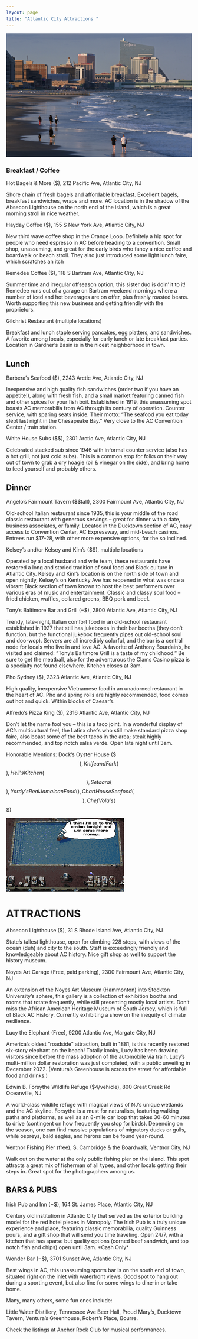 ```yaml
---
layout: page
title: "Atlantic City Attractions "
---
```

![](/assets/uploads/ac_skyline.jpeg)

### Breakfast / Coffee

Hot Bagels & More ($), 212 Pacific Ave, Atlantic City, NJ

Shore chain of fresh bagels and affordable breakfast. Excellent bagels, breakfast sandwiches, wraps and more. AC location is in the shadow of the Absecon Lighthouse on the north end of the island, which is a great morning stroll in nice weather. 

Hayday Coffee ($), 155 S New York Ave, Atlantic City, NJ

New third wave coffee shop in the Orange Loop. Definitely a hip spot for people who need espresso in AC before heading to a convention. Small shop, unassuming, and great for the early birds who fancy a nice coffee and boardwalk or beach stroll. They also just introduced some light lunch faire, which scratches an itch 

Remedee Coffee ($), 118 S Bartram Ave, Atlantic City, NJ

Summer time and irregular offseason option, this sister duo is doin’ it to it! Remedee runs out of a garage on Bartram weekend mornings where a number of iced and hot beverages are on offer, plus freshly roasted beans. Worth supporting this new business and getting friendly with the proprietors. 

Gilchrist Restaurant (multiple locations)

Breakfast and lunch staple serving pancakes, egg platters, and sandwiches. A favorite among locals, especially for early lunch or late breakfast parties. Location in Gardner’s Basin is in the nicest neighborhood in town. 

## Lunch

Barbera’s Seafood ($), 2243 Arctic Ave, Atlantic City, NJ

Inexpensive and high quality fish sandwiches (order two if you have an appetite!), along with fresh fish, and a small market featuring canned fish and other spices for your fish boil. Established in 1919, this unassuming spot boasts AC memorabilia from AC through its century of operation. Counter service, with sparing seats inside. Their motto: “The seafood you eat today slept last night in the Chesapeake Bay.” Very close to the AC Convention Center / train station. 

White House Subs ($$), 2301 Arctic Ave, Atlantic City, NJ

Celebrated stacked sub since 1946 with informal counter service (also has a hot grill, not just cold subs). This is a common stop for folks on their way out of town to grab a dry hoagie (oil & vinegar on the side), and bring home to feed yourself and probably others. 

## Dinner

Angelo’s Fairmount Tavern ($$tall), 2300 Fairmount Ave, Atlantic City, NJ

Old-school Italian restaurant since 1935, this is your middle of the road classic restaurant with generous servings – great for dinner with a date, business associates, or family. Located in the Ducktown section of AC, easy access to Convention Center, AC Expressway, and mid-beach casinos. Entrees run $17-28, with other more expensive options, for the so inclined. 

Kelsey’s and/or Kelsey and Kim’s ($$), multiple locations

Operated by a local husband and wife team, these restaurants have restored a long and storied tradition of soul food and Black culture in Atlantic City. Kelsey and Kim’s location is on the north side of town and open nightly, Kelsey’s on Kentucky Ave has reopened in what was once a vibrant Black section of town known to host the best performers over various eras of music and entertainment. Classic and classy soul food – fried chicken, waffles, collared greens, BBQ pork and beef. 

Tony’s Baltimore Bar and Grill ($-$$), 2800 Atlantic Ave, Atlantic City, NJ

Trendy, late-night, Italian comfort food in an old-school restaurant established in 1927 that still has jukeboxes in their bar booths (they don’t function, but the functional jukebox frequently pipes out old-school soul and doo-wop). Servers are all incredibly colorful, and the bar is a central node for locals who live in and love AC. A favorite of Anthony Bourdain’s, he visited and claimed: “Tony’s Baltimore Grill is a taste of my childhood.” Be sure to get the meatball, also for the adventurous the Clams Casino pizza is a specialty not found elsewhere. Kitchen closes at 3am. 

Pho Sydney ($), 2323 Atlantic Ave, Atlantic City, NJ

High quality, inexpensive Vietnamese food in an unadorned restaurant in the heart of AC. Pho and spring rolls are highly recommended, food comes out hot and quick. Within blocks of Caesar’s. 

Alfredo’s Pizza King ($), 2316 Atlantic Ave, Atlantic City, NJ

Don’t let the name fool you – this is a taco joint. In a wonderful display of AC’s multicultural feel, the Latinx chefs who still make standard pizza shop faire, also boast some of the best tacos in the area; steak highly recommended, and top notch salsa verde. Open late night until 3am. 

Honorable Mentions: Dock’s Oyster House ($$$), Knife and Fork ($$$), Hell’s Kitchen ($$$), Setaara ($$$), Yardy’s Real Jamaican Food ($$), Chart House Seafood ($$$), Chef Vola’s ($$$)

![](/assets/uploads/trump-castle-ii-amiga-screenshot-you-can-relax-at-the-poolside.png)

# ATTRACTIONS

Absecon Lighthouse ($), 31 S Rhode Island Ave, Atlantic City, NJ

State’s tallest lighthouse, open for climbing 228 steps, with views of the ocean (duh) and city to the south. Staff is exceedingly friendly and knowledgeable about AC history. Nice gift shop as well to support the history museum. 

Noyes Art Garage (Free, paid parking), 2300 Fairmount Ave, Atlantic City, NJ

An extension of the Noyes Art Museum (Hammonton) into Stockton University’s sphere, this gallery is a collection of exhibition booths and rooms that rotate frequently, while still presenting mostly local artists. Don’t miss the African American Heritage Museum of South Jersey, which is full of Black AC History. Currently exhibiting a show on the inequity of climate resilience. 

Lucy the Elephant (Free), 9200 Atlantic Ave, Margate City, NJ

America’s oldest “roadside” attraction, built in 1881, is this recently restored six-story elephant on the beach! Totally kooky, Lucy has been drawing visitors since before the mass adoption of the automobile via train. Lucy’s multi-million dollar restoration was just completed, with a public unveiling in December 2022. (Ventura’s Greenhouse is across the street for affordable food and drinks.) 

Edwin B. Forsythe Wildlife Refuge ($4/vehicle), 800 Great Creek Rd Oceanville, NJ

A world-class wildlife refuge with magical views of NJ’s unique wetlands and the AC skyline. Forsythe is a must for naturalists, featuring walking paths and platforms, as well as an 8-mile car loop that takes 30-60 minutes to drive (contingent on how frequently you stop for birds). Depending on the season, one can find massive populations of migratory ducks or gulls, while ospreys, bald eagles, and herons can be found year-round. 

Ventnor Fishing Pier (free), S. Cambridge & the Boardwalk, Ventnor City, NJ

Walk out on the water at the only public fishing pier on the island. This spot attracts a great mix of fisherman of all types, and other locals getting their steps in. Great spot for the photographers among us. 

## BARS & PUBS

Irish Pub and Inn ($-$$), 164 St. James Place, Atlantic City, NJ

Century old institution in Atlantic City that served as the exterior building model for the red hotel pieces in Monopoly. The Irish Pub is a truly unique experience and place, featuring classic memorabilia, quality Guinness pours, and a gift shop that will send you time traveling. Open 24/7, with a kitchen that has sparse but quality options (corned beef sandwich, and top notch fish and chips) open until 3am. \*Cash Only\*

Wonder Bar ($-$$), 3701 Sunset Ave, Atlantic City, NJ

Best wings in AC, this unassuming sports bar is on the south end of town, situated right on the inlet with waterfront views. Good spot to hang out during a sporting event, but also fine for some wings to dine-in or take home. 

Many, many others, some fun ones include: 

Little Water Distillery, Tennessee Ave Beer Hall, Proud Mary’s, Ducktown Tavern, Ventura’s Greenhouse, Robert’s Place, Bourre. 

Check the listings at Anchor Rock Club for musical performances.
